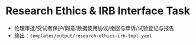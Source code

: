 # Research Ethics & IRB Interface Task

- 伦理审批/受试者保护/同意/数据使用协议/撤回与申诉/试验登记与报告
- 输出：`templates/output/research-ethics-irb-tmpl.yaml`
